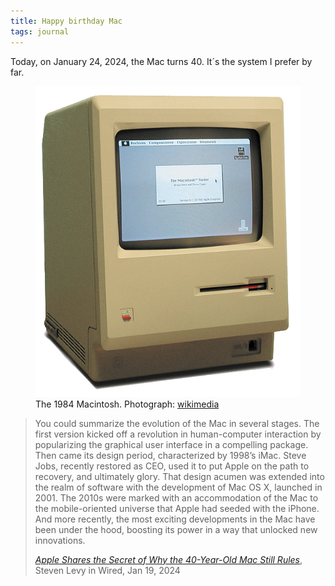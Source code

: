 ```yaml
---
title: Happy birthday Mac
tags: journal
---
```

Today, on January 24, 2024, the Mac turns 40. It´s the system I prefer by far. 

<figure>
<img src="/img/journal/1984-macintosh-computer.png" alt="The first Macintosh computer model from 1984">
<figcaption>The 1984 Macintosh. Photograph: <a href="https://de.wikipedia.org/wiki/Datei:Macintosh_128k_transparency.png ">wikimedia</a></figcaption>
</figure>

> You could summarize the evolution of the Mac in several stages. The first version kicked off a revolution in human-computer interaction by popularizing the graphical user interface in a compelling package. Then came its design period, characterized by 1998’s iMac. Steve Jobs, recently restored as CEO, used it to put Apple on the path to recovery, and ultimately glory. That design acumen was extended into the realm of software with the development of Mac OS X, launched in 2001. The 2010s were marked with an accommodation of the Mac to the mobile-oriented universe that Apple had seeded with the iPhone. And more recently, the most exciting developments in the Mac have been under the hood, boosting its power in a way that unlocked new innovations.
> <footer><a href="https://www.wired.com/story/plaintext-apple-secret-40-year-old-mac-still-rules/"><cite>Apple Shares the Secret of Why the 40-Year-Old Mac Still Rules</cite></a>, Steven Levy in Wired, Jan 19, 2024</footer>
